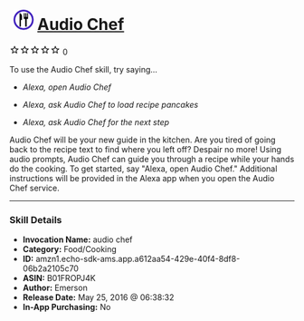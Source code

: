 # &nbsp;<img src="skill_icon" alt="Audio Chef icon" width="36"> [Audio Chef](http://alexa.amazon.com/#skills/amzn1.echo-sdk-ams.app.a612aa54-429e-40f4-8df8-06b2a2105c70)
![0 stars](../../images/ic_star_border_black_18dp_1x.png)![0 stars](../../images/ic_star_border_black_18dp_1x.png)![0 stars](../../images/ic_star_border_black_18dp_1x.png)![0 stars](../../images/ic_star_border_black_18dp_1x.png)![0 stars](../../images/ic_star_border_black_18dp_1x.png) 0

To use the Audio Chef skill, try saying...

* *Alexa, open Audio Chef*

* *Alexa, ask Audio Chef to load recipe pancakes*

* *Alexa, ask Audio Chef for the next step*

Audio Chef will be your new guide in the kitchen. Are you tired of going back to the recipe text to find where you left off? Despair no more! Using audio prompts, Audio Chef can guide you through a recipe while your hands do the cooking. To get started, say "Alexa, open Audio Chef." Additional instructions will be provided in the Alexa app when you open the Audio Chef service.

***

### Skill Details

* **Invocation Name:** audio chef
* **Category:** Food/Cooking
* **ID:** amzn1.echo-sdk-ams.app.a612aa54-429e-40f4-8df8-06b2a2105c70
* **ASIN:** B01FROPJ4K
* **Author:** Emerson
* **Release Date:** May 25, 2016 @ 06:38:32
* **In-App Purchasing:** No
